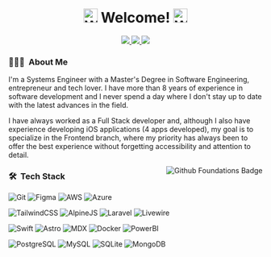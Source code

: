 <p align="center">
  <h1 align="center">
    <img src="https://i.giphy.com/w1OBpBd7kJqHrJnJ13.webp" width="28px" alt="Welcome hand" /> Welcome! <img src="https://i.giphy.com/w1OBpBd7kJqHrJnJ13.webp" width="28px" alt="Welcome hand" />
  </h1>
</p>

<p align="center">
  <a href="https://www.linkedin.com/in/marcosklender/?locale=en_US"><img src="https://img.shields.io/badge/LinkedIn-0077B5?style=for-the-badge&logo=linkedin&logoColor=white"/> </a>
  <a href="https://www.instagram.com/marcosklender"><img src="https://img.shields.io/badge/Instagram-E4405F?style=for-the-badge&logo=instagram&logoColor=white"/> </a>
  <a href="mailto:marcosklender@gmail.com"><img src="https://img.shields.io/badge/Gmail-D14836?style=for-the-badge&logo=gmail&logoColor=white"/> </a>
</p>

### 👨🏻‍💻 &nbsp;About Me

I'm a Systems Engineer with a Master's Degree in Software Engineering, entrepreneur and tech lover. I have more than 8 years of experience in software development and I never spend a day where I don't stay up to date with the latest advances in the field.

I have always worked as a Full Stack developer and, although I also have experience developing iOS applications (4 apps developed), my goal is to specialize in the Frontend branch, where my priority has always been to offer the best experience without forgetting accessibility and attention to detail.

<img alt="Github Foundations Badge" src="https://images.credly.com/size/208x208/images/024d0122-724d-4c5a-bd83-cfe3c4b7a073/image.png" align="right"/>

### 🛠 &nbsp;Tech Stack

  ![Git](https://img.shields.io/badge/git-%23F05033.svg?style=for-the-badge&logo=git&logoColor=white)
  ![Figma](https://img.shields.io/badge/Figma-F24E1E?style=for-the-badge&logo=figma&logoColor=white)
  ![AWS](https://img.shields.io/badge/Amazon_AWS-FF9900?style=for-the-badge&logo=amazonaws&logoColor=white)
  ![Azure](https://img.shields.io/badge/microsoft%20azure-0089D6?style=for-the-badge&logo=microsoft-azure&logoColor=white)

  ![TailwindCSS](https://img.shields.io/badge/tailwindcss-%2338B2AC.svg?style=for-the-badge&logo=tailwind-css&logoColor=white)
  ![AlpineJS](https://img.shields.io/badge/Alpine%20JS-8BC0D0?style=for-the-badge&logo=alpinedotjs&logoColor=black)
  ![Laravel](https://img.shields.io/badge/Laravel-FF2D20?style=for-the-badge&logo=laravel&logoColor=white)
  ![Livewire](https://img.shields.io/badge/livewire-4e56a6?style=for-the-badge&logo=livewire&logoColor=white)

  ![Swift](https://img.shields.io/badge/Swift-FA7343?style=for-the-badge&logo=swift&logoColor=white)
  ![Astro](https://img.shields.io/badge/Astro-0C1222?style=for-the-badge&logo=astro&logoColor=FDFDFE)
  ![MDX](https://img.shields.io/badge/MDX-1B1F24?style=for-the-badge&logo=mdx&logoColor=white)
  ![Docker](https://img.shields.io/badge/Docker-2CA5E0?style=for-the-badge&logo=docker&logoColor=white)
  ![PowerBI](https://img.shields.io/badge/PowerBI-F2C811?style=for-the-badge&logo=Power%20BI&logoColor=white)

  ![PostgreSQL](https://img.shields.io/badge/PostgreSQL-316192?style=for-the-badge&logo=postgresql&logoColor=white)
  ![MySQL](https://img.shields.io/badge/MySQL-005C84?style=for-the-badge&logo=mysql&logoColor=white)
  ![SQLite](https://img.shields.io/badge/SQLite-07405E?style=for-the-badge&logo=sqlite&logoColor=white)
  ![MongoDB](https://img.shields.io/badge/MongoDB-4EA94B?style=for-the-badge&logo=mongodb&logoColor=white)
